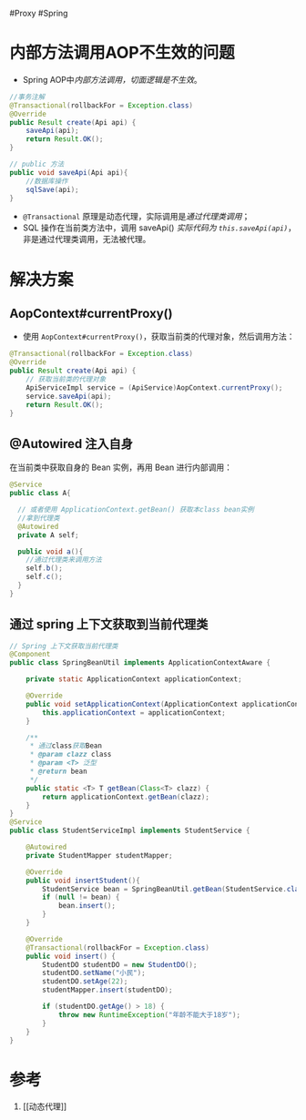 #Proxy #Spring 

# 内部方法调用AOP不生效的问题
- Spring AOP中*内部方法调用，切面逻辑是不生效*。

```java
//事务注解
@Transactional(rollbackFor = Exception.class)
@Override  
public Result create(Api api) {  
    saveApi(api);    
    return Result.OK();  
}

// public 方法
public void saveApi(Api api){
    //数据库操作
	sqlSave(api);
}
```

- `@Transactional` 原理是动态代理，实际调用是*通过代理类调用*； 
- SQL 操作在当前类方法中，调用 saveApi() *实际代码为 `this.saveApi(api)`*，非是通过代理类调用，无法被代理。

# 解决方案
## AopContext#currentProxy()
 - 使用 `AopContext#currentProxy()`，获取当前类的代理对象，然后调用方法：
```java
@Transactional(rollbackFor = Exception.class)
@Override  
public Result create(Api api) {
	// 获取当前类的代理对象
	ApiServiceImpl service = (ApiService)AopContext.currentProxy();
	service.saveApi(api);    
	return Result.OK();  
}
```

## @Autowired 注入自身

在当前类中获取自身的 Bean 实例，再用 Bean 进行内部调用：
```java
@Service
public class A{

  // 或者使用 ApplicationContext.getBean() 获取本class bean实例
  //拿到代理类
  @Autowired
  private A self;

  public void a(){
    //通过代理类来调用方法
    self.b();
    self.c();
  }
}
```


## 通过 spring 上下文获取到当前代理类
```java
// Spring 上下文获取当前代理类
@Component
public class SpringBeanUtil implements ApplicationContextAware {

    private static ApplicationContext applicationContext;

    @Override
    public void setApplicationContext(ApplicationContext applicationContext) throws BeansException {
        this.applicationContext = applicationContext;
    }

    /**
     * 通过class获取Bean
     * @param clazz class
     * @param <T> 泛型
     * @return bean
     */
    public static <T> T getBean(Class<T> clazz) {
        return applicationContext.getBean(clazz);
    }
}
@Service
public class StudentServiceImpl implements StudentService {

    @Autowired
    private StudentMapper studentMapper;

    @Override
    public void insertStudent(){
        StudentService bean = SpringBeanUtil.getBean(StudentService.class);
        if (null != bean) {
            bean.insert();
        }
    }

    @Override
    @Transactional(rollbackFor = Exception.class)
    public void insert() {
        StudentDO studentDO = new StudentDO();
        studentDO.setName("小民");
        studentDO.setAge(22);
        studentMapper.insert(studentDO);

        if (studentDO.getAge() > 18) {
            throw new RuntimeException("年龄不能大于18岁");
        }
    }
}
```


# 参考
1. [[动态代理]]